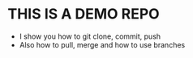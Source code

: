 # THIS IS A DEMO REPO

- I show you how to git clone, commit, push
- Also how to pull, merge and how to use branches
